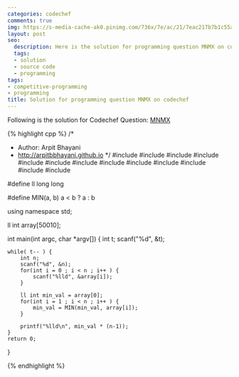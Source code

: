 ```yaml
---
categories: codechef
comments: true
img: https://s-media-cache-ak0.pinimg.com/736x/7e/ac/21/7eac217b7b1c55ab7fd56758e4e181be.jpg
layout: post
seo:
  description: Here is the solution for programming question MNMX on codechef
  tags:
  - solution
  - source code
  - programming
tags:
- competitive-programming
- programming
title: Solution for programming question MNMX on codechef
---
```


Following is the solution for Codechef Question: [MNMX](https://www.codechef.com/problems/MNMX)

{% highlight cpp %}
/*
 *  Author: Arpit Bhayani
 *  http://arpitbbhayani.github.io
 */
#include <cmath>
#include <cstdio>
#include <cstdlib>
#include <climits>
#include <deque>
#include <iostream>
#include <list>
#include <limits>
#include <map>
#include <queue>
#include <set>
#include <stack>
#include <vector>

#define ll long long

#define MIN(a, b) a < b ? a : b

using namespace std;

ll int array[50010];

int main(int argc, char *argv[]) {
    int t;
    scanf("%d", &t);

    while( t-- ) {
        int n;
        scanf("%d", &n);
        for(int i = 0 ; i < n ; i++ ) {
            scanf("%lld", &array[i]);
        }

        ll int min_val = array[0];
        for(int i = 1 ; i < n ; i++ ) {
            min_val = MIN(min_val, array[i]);
        }

        printf("%lld\n", min_val * (n-1));
    }
    return 0;
}

{% endhighlight %}
